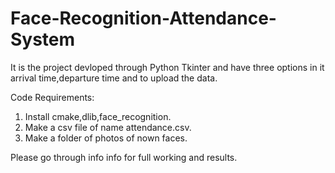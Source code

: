 # Face-Recognition-Attendance-System
It is the project devloped through Python Tkinter and have three options in it arrival time,departure time and to upload the data.

Code Requirements:
1. Install cmake,dlib,face_recognition.
2. Make a csv file of name attendance.csv.
3. Make a folder of photos of nown faces.


Please go through info info for full working and results.
